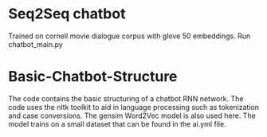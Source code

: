 # Seq2Seq chatbot
Trained on cornell movie dialogue corpus with glove 50 embeddings. Run chatbot_main.py


# Basic-Chatbot-Structure
The code contains the basic structuring of a chatbot RNN network. 
The code uses the nltk toolkit to aid in language processing such as tokenization and case conversions.
The gensim Word2Vec model is also used here. 
The model trains on a small dataset that can be found in the ai.yml file.
